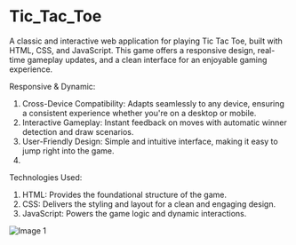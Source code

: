# Tic_Tac_Toe

A classic and interactive web application for playing Tic Tac Toe, built with HTML, CSS, and JavaScript. This game offers a responsive design, real-time gameplay updates, and a clean interface for an enjoyable gaming experience.

Responsive & Dynamic:
1) Cross-Device Compatibility: Adapts seamlessly to any device, ensuring a consistent experience whether you're on a desktop or mobile.
2) Interactive Gameplay: Instant feedback on moves with automatic winner detection and draw scenarios.
3) User-Friendly Design: Simple and intuitive interface, making it easy to jump right into the game.
4) 
Technologies Used:
1) HTML: Provides the foundational structure of the game.
2) CSS: Delivers the styling and layout for a clean and engaging design.
3) JavaScript: Powers the game logic and dynamic interactions.

![Image 1](https://github.com/user-attachments/assets/a4edb2d8-6518-4373-b811-40297f61afb6)
